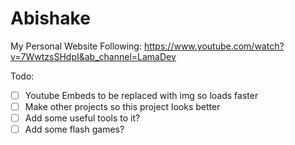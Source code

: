 # Abishake
My Personal Website
Following: https://www.youtube.com/watch?v=7WwtzsSHdpI&ab_channel=LamaDev

Todo:
- [ ] Youtube Embeds to be replaced with img so loads faster
- [ ] Make other projects so this project looks better
- [ ] Add some useful tools to it?
- [ ] Add some flash games?
